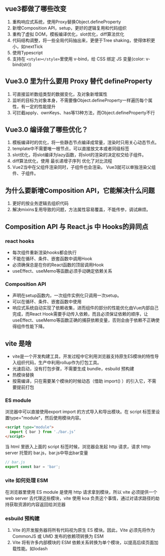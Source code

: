 ## vue3都做了哪些改变
1. 重构响应式系统，使用Proxy替换Object.defineProperty
2. 新增Composition API，setup，更好的逻辑复用和代码组织
3. 重构了虚拟 DOM，模板编译优化，slot优化，diff算法优化
4. 代码结构调整，将一些全局代码抽出来，更便于Tree shaking，使得体积更小，如nextTick
5. 使用Typescript
6. 支持在 `<style></style>`里使用 v-bind，给 CSS 绑定 JS 变量(color: v-bind(str))

## Vue3.0 里为什么要用 Proxy 替代 defineProperty
1. 可直接监听数组类型的数据变化，及对象新增属性
2. 监听的目标为对象本身，不需要像Object.defineProperty一样遍历每个属性，有一定的性能提升
3. 可拦截apply、ownKeys、has等13种方法，而Object.defineProperty不行

## Vue3.0 编译做了哪些优化？
1. 模板编译时的优化，将一些静态节点编译成常量，渲染时只用关心动态节点。
2. template中不需要唯一根节点，可以直接放文本或者同级标签
2. slot优化，将slot编译为lazy函数，将slot的渲染的决定权交给子组件。
3. diff算法优化，使用 最长递增子序列 优化了对比流程
4. Vue2当中在父组件渲染同时，子组件也会渲染。 Vue3就可以单独渲染父组件、子组件。

## 为什么要新增Composition API，它能解决什么问题
1. 更好的按业务逻辑去组织代码
2. 解决mixins复用导致的问题，方法属性容易覆盖，不能传参，调试麻烦。

##  Composition API 与 React.js 中 Hooks的异同点
### react hooks
* 每次组件重新渲染hooks都会执行
* 不能在循环、条件、嵌套函数中调用Hook
* 必须确保总是在你的React函数的顶层调用Hook
* useEffect、useMemo等函数必须手动确定依赖关系

### Composition API
* 声明在setup函数内，一次组件实例化只调用一次setup。
* 可以在循环、条件、嵌套函数中使用
* 响应式系统自动实现了依赖收集，进而组件的部分的性能优化由Vue内部自己完成，而React Hook需要手动传入依赖，而且必须保证依赖的顺序，让useEffect、useMemo等函数正确的捕获依赖变量，否则会由于依赖不正确使得组件性能下降。

## vite 是啥
* vite是一个开发构建工具，开发过程中它利用浏览器支持原生ES模块的特性导入组织代码，生产中利用rollup作为打包工具。
* 光速启动，没有打包步骤，不需要生成 bundle，esbuild 预构建
* 热模块替换
* 按需编译，只在需要某个模块的时候动态（借助 import() ）的引入它，不需要提前打包

### ES module
浏览器中可以直接使用export import 的方式导入和导出模块。在 script 标签里设置type="module"，然后使用模块内容。
```html
<script type="module">
  import { bar } from './bar.js‘
</script>
```
当 html 里嵌入上面的 script 标签时候，浏览器会发起 http 请求，请求 htttp server 托管的 bar.js，bar.js中导出bar变量
```js
// bar.js 
export const bar = 'bar';
```

### vite 如何处理 ESM
在浏览器里使用 ES module 是使用 http 请求拿到模块，所以 vite 必须提供一个 web server 去代理这些模块，vite 使用 koa 负责这个事情，通过对请求路径的劫持获取资源的内容返回给浏览器

### esbuild 预构建
1. Vite 的开发服务器将所有代码视为原生 ES 模块。因此，Vite 必须先将作为 CommonJS 或 UMD 发布的依赖项转换为 ESM
2. Vite 将有许多内部模块的 ESM 依赖关系转换为单个模块，以提高后续页面加载性能。如lodash
